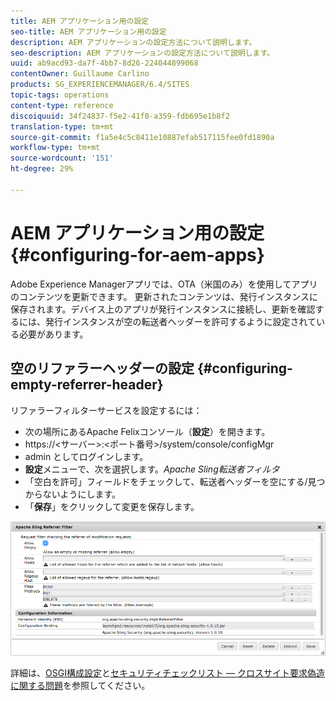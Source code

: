 ```yaml
---
title: AEM アプリケーション用の設定
seo-title: AEM アプリケーション用の設定
description: AEM アプリケーションの設定方法について説明します。
seo-description: AEM アプリケーションの設定方法について説明します。
uuid: ab9acd93-da7f-4bb7-8d26-224044899068
contentOwner: Guillaume Carlino
products: SG_EXPERIENCEMANAGER/6.4/SITES
topic-tags: operations
content-type: reference
discoiquuid: 34f24837-f5e2-41f0-a359-fdb695e1b8f2
translation-type: tm+mt
source-git-commit: f1a5e4c5c8411e10887efab517115fee0fd1890a
workflow-type: tm+mt
source-wordcount: '151'
ht-degree: 29%

---
```



# AEM アプリケーション用の設定{#configuring-for-aem-apps}

Adobe Experience Managerアプリでは、OTA（米国のみ）を使用してアプリのコンテンツを更新できます。 更新されたコンテンツは、発行インスタンスに保存されます。デバイス上のアプリが発行インスタンスに接続し、更新を確認するには、発行インスタンスが空の転送者ヘッダーを許可するように設定されている必要があります。

## 空のリファラーヘッダーの設定 {#configuring-empty-referrer-header}

リファラーフィルターサービスを設定するには：

* 次の場所にあるApache Felixコンソール（**設定**）を開きます。
* https://&lt;サーバー>:&lt;ポート番号>/system/console/configMgr
* admin としてログインします。
* **設定**&#x200B;メニューで、次を選択します。*Apache Sling転送者フィルタ*
* 「空白を許可」フィールドをチェックして、転送者ヘッダーを空にする/見つからないようにします。
* 「**保存**」をクリックして変更を保存します。

![chlimage_1-58](assets/chlimage_1-58.png)

詳細は、[OSGI構成設定](/help/sites-deploying/osgi-configuration-settings.md)と[セキュリティチェックリスト — クロスサイト要求偽造に関する問題](/help/sites-administering/security-checklist.md#protect-against-cross-site-request-forgery)を参照してください。
